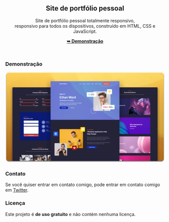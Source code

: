 <div align="center">

  <br />
  <br />

  <h2 align="center">Site de portfólio pessoal</h2>

  Site de portfólio pessoal totalmente responsivo, <br />responsivo para todos os dispositivos, construído em HTML, CSS e JavaScript.

  <a href="https://ichumbo.github.io/Portfolio-iChumbo/"><strong>➥ Demonstração</strong></a>

</div>

<br />

### Demonstração

![Portfolio Desktop Demo](./readme-images/desktop.png "Desktop Demo")

### Contato

Se você quiser entrar em contato comigo, pode entrar em contato comigo em [Twitter](https://www.twitter.com/IanMelw).

### Licença

Este projeto é **de uso gratuito** e não contém nenhuma licença.
